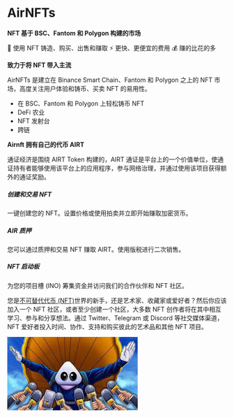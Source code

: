 # AirNFTs

<p><strong>NFT&nbsp;基于 BSC、Fantom 和 Polygon 构建的市​​场</strong></p>
<p>🌈 使用 NFT 铸造、购买、出售和赚取 ⚡️ 更快、更便宜的费用 💰 赚的比花的多</p>
<p><strong>致力于将 NFT 带入主流</strong></p>
<p>AirNFTs 是建立在 Binance Smart Chain、Fantom 和 Polygon 之上的 NFT 市场，高度关注用户体验和铸币、买卖 NFT 的易用性。</p>
<ul>
  <li>在 BSC、Fantom 和 Polygon 上轻松铸币 NFT</li>
  <li>DeFi 农业&nbsp;</li>
  <li>NFT&nbsp;发射台&nbsp;</li>
  <li>跨链</li>
</ul>
<p><strong>Airnft 拥有自己的代币 AIRT&nbsp;</strong></p>
<p>通证经济是围绕 AIRT Token 构建的，AIRT 通证是平台上的一个价值单位，使通证持有者能够使用该平台上的应用程序，参与网络治理，并通过使用该项目获得额外的通证奖励。</p>



##### 创建和交易 NFT

一键创建您的 NFT。设置价格或使用拍卖并立即开始赚取加密货币。



##### AIR 质押

您可以通过质押和交易 NFT 赚取 AIRT。使用版税进行二次销售。



##### NFT 启动板

为您的项目槽 (INO) 筹集资金并访问我们的合作伙伴和 NFT 社区。

您是[不可替代代币 (NFT)](https://www.airnfts.com/post/what-are-nfts-and-are-they-here-to-stay)世界的新手，还是艺术家、收藏家或爱好者？然后你应该加入一个 NFT 社区，或者至少创建一个社区，大多数 NFT 创作者将在其中相互学习、参与和分享想法。通过 Twitter、Telegram 或 Discord 等社交媒体渠道，NFT 爱好者投入时间、协作、支持和购买彼此的艺术品和其他 NFT 项目。

![sadfrog](sadfrog.jpg)
